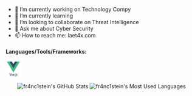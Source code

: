 <!--
**dhondta/dhondta** is a ✨ _special_ ✨ repository because its `README.md` (this file) appears on your GitHub profile.

Here are some ideas to get you started:

- 🔭 I’m currently working on Technology Compy
- 🌱 I’m currently learning 
- 👯 I’m looking to collaborate on Threat Intelligence
- 💬 Ask me about Cyber Security
- 📫 How to reach me: ...
-->

- 🔭 I’m currently working on Technology Compy
- 🌱 I’m currently learning 
- 👯 I’m looking to collaborate on Threat Intelligence
- 💬 Ask me about Cyber Security
- 📫 How to reach me: laet4x.com


<h4 align="left">Languages/Tools/Frameworks:</h3>
<a href="https://vuejs.org/" target="_blank" rel="noreferrer"> <img src="https://raw.githubusercontent.com/devicons/devicon/master/icons/vuejs/vuejs-original-wordmark.svg" alt="vuejs" width="40" height="40"/> </a>

<p align="center">
  <img src="https://github-readme-stats.vercel.app/api?username=fr4nc1stein&show_icons=true&line_height=33&count_private=true&theme=merko" alt="fr4nc1stein's GitHub Stats" />
  <img src="https://github-readme-stats.vercel.app/api/top-langs/?username=fr4nc1stein&&hide=cmake,javascript,html,css&langs_count=4&line_height=35&theme=merko" alt="fr4nc1stein's Most Used Languages" />
</p>
